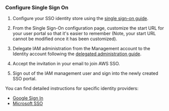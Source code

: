 
### Configure Single Sign On

1.  Configure your SSO identity store using the [single sign-on
    guide](https://docs.aws.amazon.com/singlesignon/latest/userguide/step2.html).

2.  From the Single Sign-On configuration page, customize the start URL
    for your user portal so that it's easier to remember (Note, your
    start URL cannot be modified once it has been customized).

3.  Delegate IAM administration from the Management account to the
    Identity account following the [delegated administration
    guide](https://docs.aws.amazon.com/singlesignon/latest/userguide/delegated-admin.html).

4.  Accept the invitation in your email to join AWS SSO.

5.  Sign out of the IAM management user and sign into the newly created
    SSO portal.

You can find detailed instructions for specific identity providers:

  - [Google Sign
    In](../landing-zone/configure-single-sign-on/google-sign-in.md)
  - [Microsoft
    SSO](../landing-zone/configure-single-sign-on/microsoft-sso.md)
